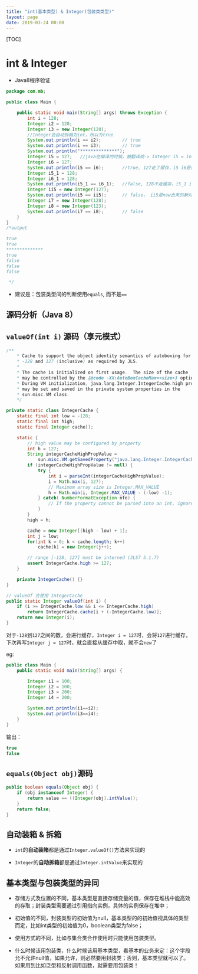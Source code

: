 ```yaml
---
title: "int(基本类型) & Integer(包装类类型)"
layout: page
date: 2019-03-24 00:00
---
```


[TOC]

# int & Integer

* Java8程序验证

```java
package com.mb;

public class Main {

    public static void main(String[] args) throws Exception {
        int i = 128;
        Integer i2 = 128;
        Integer i3 = new Integer(128);
        //Integer会自动拆箱为int，所以为true
        System.out.println(i == i2);        // true
        System.out.println(i == i3);        // true
        System.out.println("**************");
        Integer i5 = 127;   //java在编译的时候，被翻译成-> Integer i5 = Integer.valueOf(127);
        Integer i6 = 127;
        System.out.println(i5 == i6);       //true, 127走了缓存，i5 i6是同一个对象
        Integer i5_1 = 128;
        Integer i6_1 = 128;
        System.out.println(i5_1 == i6_1);   //false, 128不走缓存，i5_1 i6_1不是同一个对象
        Integer ii5 = new Integer(127);
        System.out.println(i5 == ii5);      // false， ii5是new出来的新对象
        Integer i7 = new Integer(128);
        Integer i8 = new Integer(123);
        System.out.println(i7 == i8);       // false
    }
}
/*output

true
true
**************
true
false
false
false

 */
```

* 建议是：包装类型间的判断使用`equals`, 而不是`==`

## 源码分析（Java 8）

## `valueOf(int i)` 源码（享元模式）

```java
/**
    * Cache to support the object identity semantics of autoboxing for values between
    * -128 and 127 (inclusive) as required by JLS.
    *
    * The cache is initialized on first usage.  The size of the cache
    * may be controlled by the {@code -XX:AutoBoxCacheMax=<size>} option.
    * During VM initialization, java.lang.Integer.IntegerCache.high property
    * may be set and saved in the private system properties in the
    * sun.misc.VM class.
    */

private static class IntegerCache {
    static final int low = -128;
    static final int high;
    static final Integer cache[];

    static {
        // high value may be configured by property
        int h = 127;
        String integerCacheHighPropValue =
            sun.misc.VM.getSavedProperty("java.lang.Integer.IntegerCache.high");
        if (integerCacheHighPropValue != null) {
            try {
                int i = parseInt(integerCacheHighPropValue);
                i = Math.max(i, 127);
                // Maximum array size is Integer.MAX_VALUE
                h = Math.min(i, Integer.MAX_VALUE - (-low) -1);
            } catch( NumberFormatException nfe) {
                // If the property cannot be parsed into an int, ignore it.
            }
        }
        high = h;

        cache = new Integer[(high - low) + 1];
        int j = low;
        for(int k = 0; k < cache.length; k++)
            cache[k] = new Integer(j++);

        // range [-128, 127] must be interned (JLS7 5.1.7)
        assert IntegerCache.high >= 127;
    }

    private IntegerCache() {}
}

// valueOf 会使用 IntegerCache
public static Integer valueOf(int i) {
    if (i >= IntegerCache.low && i <= IntegerCache.high)
        return IntegerCache.cache[i + (-IntegerCache.low)];
    return new Integer(i);
}
```

对于`-128`到`127`之间的数，会进行缓存，`Integer i = 127`时，会将`127`进行缓存，下次再写`Integer j = 127`时，就会直接从缓存中取，就不会`new`了

eg:

```java
public class Main {
    public static void main(String[] args) {

        Integer i1 = 100;
        Integer i2 = 100;
        Integer i3 = 200;
        Integer i4 = 200;

        System.out.println(i1==i2);
        System.out.println(i3==i4);
    }
}
```

输出：

```java
true
false
```

## `equals(Object obj)`源码

```java
public boolean equals(Object obj) {
    if (obj instanceof Integer) {
        return value == ((Integer)obj).intValue();
    }
    return false;
}
```

## 自动装箱 & 拆箱

* `int`的**自动装箱**都是通过`Integer.valueOf()`方法来实现的

* `Integer`的**自动拆箱**都是通过`Integer.intValue`来实现的

## 基本类型与包装类型的异同

* 存储方式及位置的不同，基本类型是直接存储变量的值，保存在堆栈中能高效的存取；封装类型需要通过引用指向实例，具体的实例保存在堆中；

* 初始值的不同，封装类型的初始值为null，基本类型的的初始值视具体的类型而定，比如int类型的初始值为0，boolean类型为false；

* 使用方式的不同，比如与集合类合作使用时只能使用包装类型。

* 什么时候该用包装类，什么时候该用基本类型，看基本的业务来定：这个字段允不允许null值，如果允许，则必然要用封装类；否则，基本类型就可以了。如果用到比如泛型和反射调用函数，就需要用包装类！
